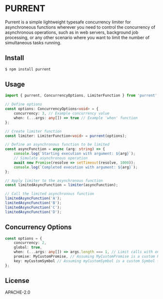 # PURRENT

Purrent is a simple lightweight typesafe concurrency limiter for asynchroneous functions wherever you need to control the concurrency of asynchronous operations, such as in web servers, background job processing, or any other scenario where you want to limit the number of simultaneous tasks running.

## Install

```sh
$ npm install purrent
```

## Usage

```ts
import { purrent, ConcurrencyOptions, LimiterFunction } from 'purrent';

// Define options
const options: ConcurrencyOptions<void> = {
    concurrency: 3, // Example concurrency value
    when: (...args: any[]) => true // Example 'when' function
};

// Create limiter function
const limiter: LimiterFunction<void> = purrent(options);

// Define an asynchronous function to be limited
const asyncFunction = async (arg: string) => {
    console.log(`Starting execution with argument: ${arg}`);
    // Simulate asynchronous operation
    await new Promise(resolve => setTimeout(resolve, 1000));
    console.log(`Completed execution with argument: ${arg}`);
};

// Apply limiter to the asynchronous function
const limitedAsyncFunction = limiter(asyncFunction);

// Call the limited asynchronous function
limitedAsyncFunction('A');
limitedAsyncFunction('B');
limitedAsyncFunction('C');
limitedAsyncFunction('D');
```

## Concurrency Options
```ts
const options = {
    concurrency: 2,
    global: true,
    when: (...args: any[]) => args.length === 1, // Limit calls with only one argument
    promise: MyCustomPromise, // Assuming MyCustomPromise is a custom Promise implementation
    key: myCustomSymbol // Assuming myCustomSymbol is a custom Symbol for identifying the queue
};
```

## License
APACHE-2.0

